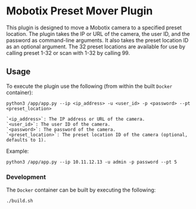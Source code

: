 # Mobotix Preset Mover Plugin

This plugin is designed to move a Mobotix camera to a specified preset location. The plugin takes the IP or URL of the camera, the user ID, and the password as command-line arguments. It also takes the preset location ID as an optional argument.
The 32 preset locations are available for use by calling preset 1-32 or scan with 1-32 by calling 99.


## Usage

To execute the plugin use the following (from within the built `Docker` container):

```
python3 /app/app.py --ip <ip_address> -u <user_id> -p <password> --pt <preset_location>
```
    `<ip_address>`: The IP address or URL of the camera.
    `<user_id>`: The user ID of the camera.
    `<password>`: The password of the camera.
    `<preset_location>`: The preset location ID of the camera (optional, defaults to 1).


Example:

```
python3 /app/app.py --ip 10.11.12.13 -u admin -p password --pt 5
```

### Development

The `Docker` container can be built by executing the following:

```
./build.sh
```
